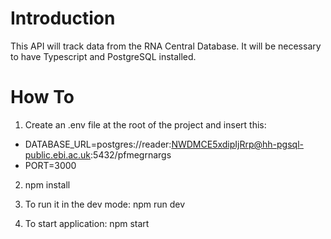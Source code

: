 # Introduction
This API will track data from the RNA Central Database. It will be necessary to have Typescript and PostgreSQL installed.

# How To

1. Create an .env file at the root of the project and insert this: 
  - DATABASE_URL=postgres://reader:NWDMCE5xdipIjRrp@hh-pgsql-public.ebi.ac.uk:5432/pfmegrnargs
  - PORT=3000
   
2. npm install

3. To run it in the dev mode: npm run dev

4. To start application: npm start 